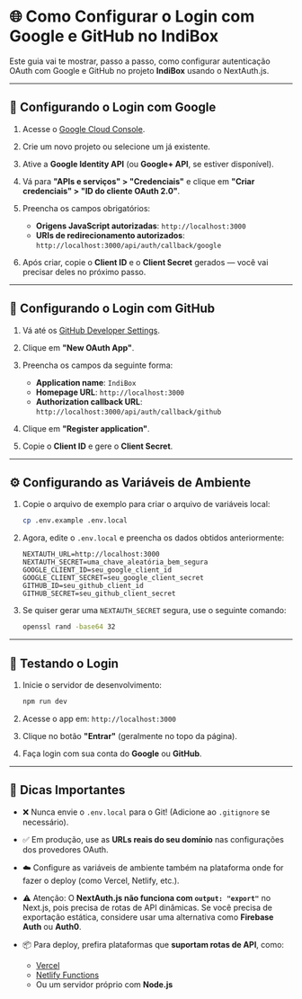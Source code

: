# 🌐 Como Configurar o Login com Google e GitHub no IndiBox

Este guia vai te mostrar, passo a passo, como configurar autenticação OAuth com Google e GitHub no projeto **IndiBox** usando o NextAuth.js.

---

## 🔑 Configurando o Login com Google

1. Acesse o [Google Cloud Console](https://console.cloud.google.com/).
2. Crie um novo projeto ou selecione um já existente.
3. Ative a **Google Identity API** (ou **Google+ API**, se estiver disponível).
4. Vá para **"APIs e serviços" > "Credenciais"** e clique em **"Criar credenciais" > "ID do cliente OAuth 2.0"**.
5. Preencha os campos obrigatórios:

   * **Origens JavaScript autorizadas**:
     `http://localhost:3000`
   * **URIs de redirecionamento autorizados**:
     `http://localhost:3000/api/auth/callback/google`
6. Após criar, copie o **Client ID** e o **Client Secret** gerados — você vai precisar deles no próximo passo.

---

## 🐙 Configurando o Login com GitHub

1. Vá até os [GitHub Developer Settings](https://github.com/settings/developers).
2. Clique em **"New OAuth App"**.
3. Preencha os campos da seguinte forma:

   * **Application name**: `IndiBox`
   * **Homepage URL**: `http://localhost:3000`
   * **Authorization callback URL**:
     `http://localhost:3000/api/auth/callback/github`
4. Clique em **"Register application"**.
5. Copie o **Client ID** e gere o **Client Secret**.

---

## ⚙️ Configurando as Variáveis de Ambiente

1. Copie o arquivo de exemplo para criar o arquivo de variáveis local:

   ```bash
   cp .env.example .env.local
   ```
2. Agora, edite o `.env.local` e preencha os dados obtidos anteriormente:

   ```env
   NEXTAUTH_URL=http://localhost:3000
   NEXTAUTH_SECRET=uma_chave_aleatória_bem_segura
   GOOGLE_CLIENT_ID=seu_google_client_id
   GOOGLE_CLIENT_SECRET=seu_google_client_secret
   GITHUB_ID=seu_github_client_id
   GITHUB_SECRET=seu_github_client_secret
   ```
3. Se quiser gerar uma `NEXTAUTH_SECRET` segura, use o seguinte comando:

   ```bash
   openssl rand -base64 32
   ```

---

## 🚀 Testando o Login

1. Inicie o servidor de desenvolvimento:

   ```bash
   npm run dev
   ```
2. Acesse o app em:
   `http://localhost:3000`
3. Clique no botão **"Entrar"** (geralmente no topo da página).
4. Faça login com sua conta do **Google** ou **GitHub**.

---

## 🧠 Dicas Importantes

* ❌ Nunca envie o `.env.local` para o Git! (Adicione ao `.gitignore` se necessário).
* ✅ Em produção, use as **URLs reais do seu domínio** nas configurações dos provedores OAuth.
* ☁️ Configure as variáveis de ambiente também na plataforma onde for fazer o deploy (como Vercel, Netlify, etc.).
* ⚠️ Atenção: O **NextAuth.js não funciona com `output: "export"`** no Next.js, pois precisa de rotas de API dinâmicas. Se você precisa de exportação estática, considere usar uma alternativa como **Firebase Auth** ou **Auth0**.
* 📦 Para deploy, prefira plataformas que **suportam rotas de API**, como:

  * [Vercel](https://vercel.com/)
  * [Netlify Functions](https://www.netlify.com/products/functions/)
  * Ou um servidor próprio com **Node.js**